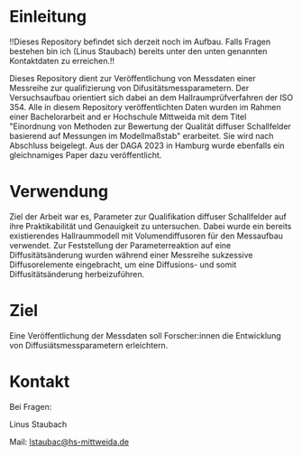 # Einleitung

!!Dieses Repository befindet sich derzeit noch im Aufbau. Falls Fragen bestehen bin ich (Linus Staubach) bereits unter den unten genannten Kontaktdaten zu erreichen.!!

Dieses Repository dient zur Veröffentlichung von Messdaten einer Messreihe zur qualifizierung von Difusitätsmessparametern. Der Versuchsaufbau orientiert sich dabei an dem Hallraumprüfverfahren der ISO 354. Alle in diesem Repository veröffentlichten Daten wurden im Rahmen einer Bachelorarbeit and er Hochschule Mittweida mit dem Titel "Einordnung von Methoden zur Bewertung der Qualität diffuser Schallfelder basierend auf Messungen im Modellmaßstab" erarbeitet. Sie wird nach Abschluss beigelegt. Aus der DAGA 2023 in Hamburg wurde ebenfalls ein gleichnamiges Paper dazu veröffentlicht.

# Verwendung

Ziel der Arbeit war es, Parameter zur Qualifikation diffuser Schallfelder auf ihre Praktikabilität und Genauigkeit zu untersuchen. Dabei wurde ein bereits existierendes Hallraummodell mit Volumendiffusoren für den Messaufbau verwendet. Zur Feststellung der Parameterreaktion auf eine Diffusitätsänderung wurden während einer Messreihe sukzessive Diffusorelemente eingebracht, um eine Diffusions- und somit Diffusitätsänderung herbeizuführen. 

# Ziel

Eine Veröffentlichung der Messdaten soll Forscher:innen die Entwicklung von Diffusiätsmessparametern erleichtern. 

# Kontakt

Bei Fragen:

Linus Staubach

Mail: lstaubac@hs-mittweida.de 
